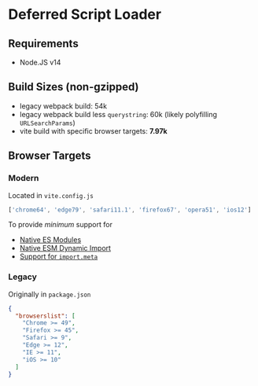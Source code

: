 # Deferred Script Loader

## Requirements

- Node.JS v14

## Build Sizes (non-gzipped)
- legacy webpack build: 54k
- legacy webpack build less `querystring`: 60k (likely polyfilling `URLSearchParams`)
- vite build with specific browser targets: **7.97k**

## Browser Targets
### Modern
Located in `vite.config.js`
```js
['chrome64', 'edge79', 'safari11.1', 'firefox67', 'opera51', 'ios12']
```
To provide _minimum_ support for
- [Native ES Modules](https://caniuse.com/es6-module)
- [Native ESM Dynamic Import](https://caniuse.com/es6-module-dynamic-import)
- [Support for `import.meta`](https://caniuse.com/mdn-javascript_operators_import_meta)

### Legacy
Originally in `package.json`
```json
{
  "browserslist": [
    "Chrome >= 49",
    "Firefox >= 45",
    "Safari >= 9",
    "Edge >= 12",
    "IE >= 11",
    "iOS >= 10"
  ]
}
```
